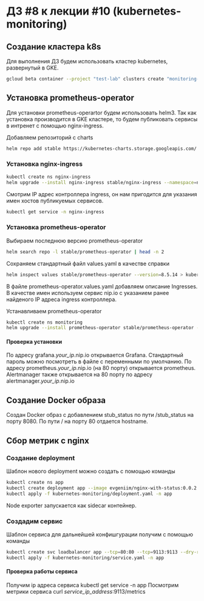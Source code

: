 # ДЗ #8 к лекции #10 (kubernetes-monitoring)

## Создание кластера k8s
Для выполнения ДЗ будем использовать кластер kubernetes, развернутый в GKE.
```bash
gcloud beta container --project "test-lab" clusters create "monitoring-lab" --zone "europe-west1-d" --no-enable-basic-auth --cluster-version "1.14.10-gke.17" --machine-type "n1-standard-1" --image-type "COS" --disk-type "pd-standard" --disk-size "100" --scopes "https://www.googleapis.com/auth/devstorage.read_only","https://www.googleapis.com/auth/logging.write","https://www.googleapis.com/auth/monitoring","https://www.googleapis.com/auth/servicecontrol","https://www.googleapis.com/auth/service.management.readonly","https://www.googleapis.com/auth/trace.append" --num-nodes "3" --enable-stackdriver-kubernetes --enable-ip-alias --network "projects/apigee-test-lab/global/networks/default" --subnetwork "projects/apigee-test-lab/regions/europe-west1/subnetworks/default" --default-max-pods-per-node "110" --addons HorizontalPodAutoscaling,HttpLoadBalancing --enable-autoupgrade --enable-autorepair
```

## Установка prometheus-operator
Для установки prometheus-operartor будем использовать helm3. Так как установка производится в GKE кластере, то будем публиковать сервисы в интренет с помощью nginx-ingress.

Добавляем репозиторий с charts
```bash
helm repo add stable https://kubernetes-charts.storage.googleapis.com/
```

### Установка nginx-ingress

```bash
kubectl create ns nginx-ingress
helm upgrade --install nginx-ingress stable/nginx-ingress --namespace=nginx-ingress --version=1.29.5
```
Смотрим IP адрес контроллера ingress, он нам пригодится для указания имен хостов публикуемых сервисов.
```bash
kubectl get service -n nginx-ingress
```

### Установка prometheus-operator

Выбираем последнюю версию prometheus-operator
```bash
helm search repo -l stable/prometheus-operator | head -n 2
```

Сохраняем стандартный файл values.yaml в качестве справки
```bash
helm inspect values stable/prometheus-operator --version=8.5.14 > kubernetes-monitoring/prometheus-operator.values.yaml.default
```
В файле prometheus-operator.values.yaml добавляем описание Ingresses. В качестве имен используем сервис nip.io с указанием ранее найденого IP адреса ingress контроллера.

Устанавливаем prometheus-operator
```bash
kubectl create ns monitoring
helm upgrade --install prometheus-operator stable/prometheus-operator --version=8.5.14 --namespace=monitoring -f kubernetes-monitoring/prometheus-operator.values.yaml
```

#### Проверка установки
По адресу grafana.*your_ip*.nip.io открывается Grafana. Стандартный пароль можно посмотреть в файле с переменными по умолчанию.
По адресу prometheus.*your_ip*.nip.io (на 80 порту) открывается prometheus. Alertmanager также открывается на 80 порту по адресу alertmanager.*your_ip*.nip.io

## Создание Docker образа

Создан Docker образ с добавлением stub_status по пути /stub_status на порту 8080. По пути / на порту 80 отдается hostname.

## Сбор метрик с nginx

### Создание deployment

Шаблон нового deployment можно создать с помощью команды
```bash
kubectl create ns app
kubectl create deployment app --image evgeniim/nginx-with-status:0.0.2 --dry-run -o yaml > kubernetes-monitoring/deployment.yaml
kubectl apply -f kubernetes-monitoring/deployment.yaml -n app
```
Node exporter запускается как sidecar контейнер.

### Создадим сервис
Шаблон сервиса для дальнейшей конфишгурации получим с помощью команды
```bash
kubectl create svc loadbalancer app --tcp=80:80 --tcp=9113:9113 --dry-run -o yaml > kubernetes-monitoring/service.yaml
kubectl apply -f kubernetes-monitoring/service.yaml -n app
```

#### Проверка работы сервиса
Получим ip адреса сервиса kubectl get service -n app
Посмотрим метрики сервиса curl *service_ip_address*:9113/metrics
